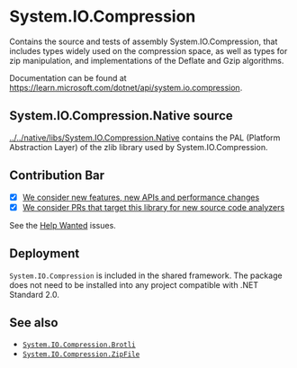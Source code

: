 # System.IO.Compression
Contains the source and tests of assembly System.IO.Compression, that includes types widely used on the compression space, as well as types for zip manipulation, and implementations of the Deflate and Gzip algorithms.

Documentation can be found at https://learn.microsoft.com/dotnet/api/system.io.compression.

## System.IO.Compression.Native source
[../../native/libs/System.IO.Compression.Native](../../native/libs/System.IO.Compression.Native) contains the PAL (Platform Abstraction Layer) of the zlib library used by System.IO.Compression.

## Contribution Bar
- [x] [We consider new features, new APIs and performance changes](../../libraries/README.md#primary-bar)
- [x] [We consider PRs that target this library for new source code analyzers](../../libraries/README.md#secondary-bars)

See the [Help Wanted](https://github.com/dotnet/runtime/issues?q=is%3Aopen+is%3Aissue+label%3Aarea-System.IO.Compression+label%3A%22help+wanted%22) issues.

## Deployment
`System.IO.Compression` is included in the shared framework. The package does not need to be installed into any project compatible with .NET Standard 2.0.

## See also
 - [`System.IO.Compression.Brotli`](../System.IO.Compression.Brotli#readme)
 - [`System.IO.Compression.ZipFile`](../System.IO.Compression.ZipFile#readme)